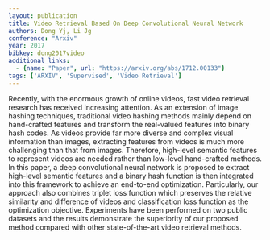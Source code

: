 ```yaml
---
layout: publication
title: Video Retrieval Based On Deep Convolutional Neural Network
authors: Dong Yj, Li Jg
conference: "Arxiv"
year: 2017
bibkey: dong2017video
additional_links:
  - {name: "Paper", url: "https://arxiv.org/abs/1712.00133"}
tags: ['ARXIV', 'Supervised', 'Video Retrieval']
---
```

Recently, with the enormous growth of online videos, fast video retrieval research has received increasing attention. As an extension of image hashing techniques, traditional video hashing methods mainly depend on hand-crafted features and transform the real-valued features into binary hash codes. As videos provide far more diverse and complex visual information than images, extracting features from videos is much more challenging than that from images. Therefore, high-level semantic features to represent videos are needed rather than low-level hand-crafted methods. In this paper, a deep convolutional neural network is proposed to extract high-level semantic features and a binary hash function is then integrated into this framework to achieve an end-to-end optimization. Particularly, our approach also combines triplet loss function which preserves the relative similarity and difference of videos and classification loss function as the optimization objective. Experiments have been performed on two public datasets and the results demonstrate the superiority of our proposed method compared with other state-of-the-art video retrieval methods.
